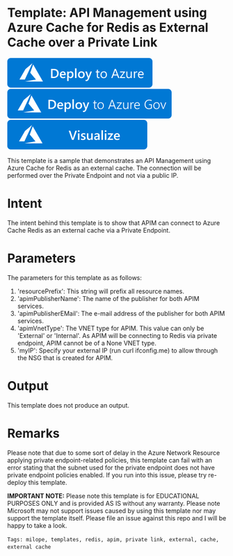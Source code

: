# Template: API Management using Azure Cache for Redis as External Cache over a Private Link

[![Deploy To Azure](https://raw.githubusercontent.com/Azure/azure-quickstart-templates/master/1-CONTRIBUTION-GUIDE/images/deploytoazure.svg?sanitize=true)](https://portal.azure.com/#create/Microsoft.Template/uri/https%3a%2f%2fraw.githubusercontent.com%2fmilope%2fazuretools%2fmaster%2fsrc%2ftemplates%2fapi-management%2fapim-external-redis-cache-over-private-link%2fazureDeploy.json)
[![Deploy To Azure US Gov](https://raw.githubusercontent.com/Azure/azure-quickstart-templates/master/1-CONTRIBUTION-GUIDE/images/deploytoazuregov.svg?sanitize=true)](https://portal.azure.us/#create/Microsoft.Template/uri/https%3a%2f%2fraw.githubusercontent.com%2fmilope%2fazuretools%2fmaster%2fsrc%2ftemplates%2fapi-management%2fapim-external-redis-cache-over-private-link%2fazureDeploy.json)
[![Visualize](https://raw.githubusercontent.com/Azure/azure-quickstart-templates/master/1-CONTRIBUTION-GUIDE/images/visualizebutton.svg?sanitize=true)](http://armviz.io/#/?load=https%3a%2f%2fraw.githubusercontent.com%2fmilope%2fazuretools%2fmaster%2fsrc%2ftemplates%2fapi-management%2fapim-external-redis-cache-over-private-link%2fazureDeploy.json)

This template is a sample that demonstrates an API Management using Azure Cache for Redis as an external cache. The connection will be performed over the Private Endpoint and not via a public IP.

# Intent

The intent behind this template is to show that APIM can connect to Azure Cache Redis as an external cache via a Private Endpoint.

# Parameters

The parameters for this template as as follows:

1. 'resourcePrefix': This string will prefix all resource names.
2. 'apimPublisherName': The name of the publisher for both APIM services.
3. 'apimPublisherEMail': The e-mail address of the publisher for both APIM services.
4. 'apimVnetType': The VNET type for APIM. This value can only be 'External' or 'Internal'. As APIM will be connecting to Redis via private endpoint, APIM cannot be of a None VNET type.
5. 'myIP': Specify your external IP (run curl ifconfig.me) to allow through the NSG that is created for APIM.

# Output

This template does not produce an output.

# Remarks

Please note that due to some sort of delay in the Azure Network Resource applying private endpoint-related policies, this template can fail with an error stating that the subnet used for the private endpoint does not have private endpoint policies enabled. If you run into this issue, please try re-deploy this template.

__IMPORTANT NOTE:__ Please note this template is for EDUCATIONAL PURPOSES ONLY and is provided AS IS without any warranty. Please note Microsoft may not support issues caused by using this template nor may support the template itself. Please file an issue against this repo and I will be happy to take a look.

`Tags: milope, templates, redis, apim, private link, external, cache, external cache`
